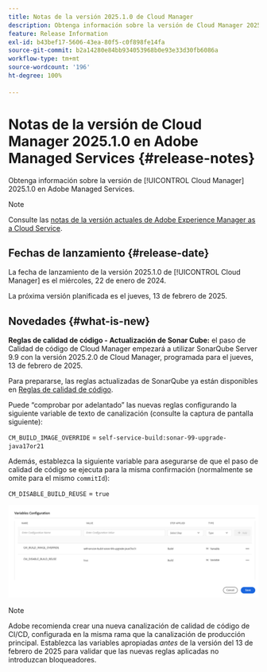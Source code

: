 ```yaml
---
title: Notas de la versión 2025.1.0 de Cloud Manager
description: Obtenga información sobre la versión de Cloud Manager 2025.1.0 en Adobe Managed Services.
feature: Release Information
exl-id: b43bef17-5606-43ea-80f5-c0f898fe14fa
source-git-commit: b2a14280e84bb934053968b0e93e33d30fb6086a
workflow-type: tm+mt
source-wordcount: '196'
ht-degree: 100%

---
```


# Notas de la versión de Cloud Manager 2025.1.0 en Adobe Managed Services {#release-notes}

<!-- RELEASE WIKI  https://wiki.corp.adobe.com/display/DMSArchitecture/Cloud+Manager+2024.12.0+Release -->

Obtenga información sobre la versión de [!UICONTROL Cloud Manager] 2025.1.0 en Adobe Managed Services.

>[!NOTE]
>
>Consulte las [notas de la versión actuales de Adobe Experience Manager as a Cloud Service](https://experienceleague.adobe.com/es/docs/experience-manager-cloud-service/content/release-notes/home).

## Fechas de lanzamiento {#release-date}

<!-- SAVE FOR FUTURE POSSIBLE USE No notable bugs or features for the September release of Cloud Manager. -->

La fecha de lanzamiento de la versión 2025.1.0 de [!UICONTROL Cloud Manager] es el miércoles, 22 de enero de 2024.

La próxima versión planificada es el jueves, 13 de febrero de 2025.

## Novedades {#what-is-new}

**Reglas de calidad de código - Actualización de Sonar Cube:** el paso de Calidad de código de Cloud Manager empezará a utilizar SonarQube Server 9.9 con la versión 2025.2.0 de Cloud Manager, programada para el jueves, 13 de febrero de 2025.

Para prepararse, las reglas actualizadas de SonarQube ya están disponibles en [Reglas de calidad de código](/help/using/code-quality-testing.md#code-quality-testing-step).

Puede “comprobar por adelantado” las nuevas reglas configurando la siguiente variable de texto de canalización (consulte la captura de pantalla siguiente):

`CM_BUILD_IMAGE_OVERRIDE` = `self-service-build:sonar-99-upgrade-java17or21`

Además, establezca la siguiente variable para asegurarse de que el paso de calidad de código se ejecuta para la misma confirmación (normalmente se omite para el mismo `commitId`):

`CM_DISABLE_BUILD_REUSE` = `true`

![Página de configuración de variables](/help/release-notes/assets/variables-config.png)

>[!NOTE]
>
>Adobe recomienda crear una nueva canalización de calidad de código de CI/CD, configurada en la misma rama que la canalización de producción principal. Establezca las variables apropiadas *antes* de la versión del 13 de febrero de 2025 para validar que las nuevas reglas aplicadas no introduzcan bloqueadores.

<!-- ## Private beta program {#private-beta-program}

Be a part of Cloud Manager's private beta program and have a chance to test upcoming features. -->


<!-- ## Bug fixes {#bug-fixes}

* A

Known Issues {#known-issues}

* A -->
